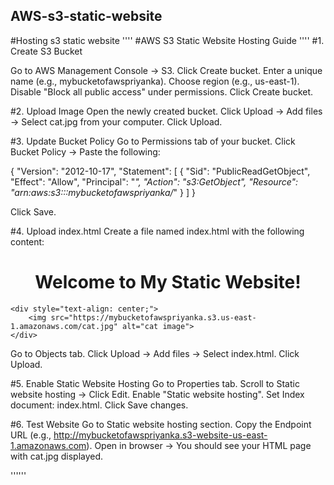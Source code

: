 ## AWS-s3-static-website
#Hosting s3 static website
''''
#AWS S3 Static Website Hosting Guide
''''
#1. Create S3 Bucket

Go to AWS Management Console → S3.
Click Create bucket.
Enter a unique name (e.g., mybucketofawspriyanka).
Choose region (e.g., us-east-1).
Disable "Block all public access" under permissions.
Click Create bucket.

#2. Upload Image
Open the newly created bucket.
Click Upload → Add files → Select cat.jpg from your computer.
Click Upload.

#3. Update Bucket Policy
Go to Permissions tab of your bucket.
Click Bucket Policy → Paste the following:

{
  "Version": "2012-10-17",
  "Statement": [
    {
      "Sid": "PublicReadGetObject",
      "Effect": "Allow",
      "Principal": "*",
      "Action": "s3:GetObject",
      "Resource": "arn:aws:s3:::mybucketofawspriyanka/*"
    }
  ]
}

Click Save.

#4. Upload index.html
Create a file named index.html with the following content:

<!DOCTYPE html>
<html>
<head>
    <title>My Static Website</title>
</head>
<body>
    <h1 style="text-align: center;">Welcome to My Static Website!</h1>

    <div style="text-align: center;">
        <img src="https://mybucketofawspriyanka.s3.us-east-1.amazonaws.com/cat.jpg" alt="cat image">
    </div>
</body>
</html>

Go to Objects tab.
Click Upload → Add files → Select index.html.
Click Upload.

#5. Enable Static Website Hosting
Go to Properties tab.
Scroll to Static website hosting → Click Edit.
Enable "Static website hosting".
Set Index document: index.html.
Click Save changes.

#6. Test Website
Go to Static website hosting section.
Copy the Endpoint URL (e.g., http://mybucketofawspriyanka.s3-website-us-east-1.amazonaws.com).
Open in browser → You should see your HTML page with cat.jpg displayed.

''''''
